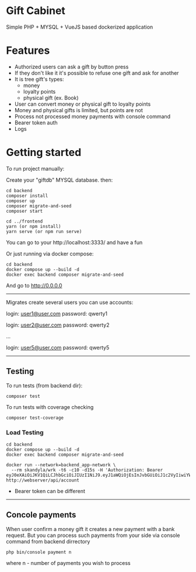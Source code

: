 # Gift Cabinet

Simple PHP + MYSQL + VueJS based dockerized application

# Features

- Authorized users can ask a gift by button press
- If they don't like it it's possible to refuse one gift and ask for another
- It is tree gift's types:
  - money
  - loyalty points
  - physical gift (ex. Book)
- User can convert money or physical gift to loyalty points
- Money and physical gifts is limited, but points are not
- Process not processed money payments with console command
- Bearer token auth
- Logs

# Getting started

To run project manually:

Create your "giftdb" MYSQL database. then:

```
cd backend
composer install
composer up
composer migrate-and-seed
composer start

cd ../frontend
yarn (or npm install)
yarn serve (or npm run serve)

```

You can go to your http://localhost:3333/ and have a fun

Or just running via docker compose:

```
cd backend
docker compose up --build -d
docker exec backend composer migrate-and-seed

```

And go to http://0.0.0.0

---

Migrates create several users you can use accounts:

login: user1@user.com
password: qwerty1

login: user2@user.com
password: qwerty2

...

login: user5@user.com
password: qwerty5

---

## Testing

To run tests (from backend dir):

```
composer test
```

To run tests with coverage checking

```
composer test-coverage
```

### Load Testing

```
cd backend
docker compose up --build -d
docker exec backend composer migrate-and-seed

docker run --network=backend_app-network \
  --rm skandyla/wrk -t6 -c10 -d15s -H 'Authorization: Bearer eyJ0eXAiOiJKV1QiLCJhbGciOiJIUzI1NiJ9.eyJ1aWQiOjEsInJvbGUiOiJ1c2VyIiwiYWN0aW9uIjoiYXV0aDphY2Nlc3MiLCJleHAiOjE3Njc4OTI1ODB9.WeC3Ync76gDcKjcDirNBT0fkwjm_wchoV1uYxgrnwUU' http://webserver/api/account

```

- Bearer token can be different

---

## Concole payments

When user confirm a money gift it creates a new payment with a bank request.
But you can process such payments from your side via console command from backend dirrectory

```
php bin/console payment n

```

where n - number of payments you wish to process
